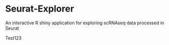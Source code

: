 # Seurat-Explorer
An interactive R shiny application for exploring scRNAseq data processed in Seurat

Test123